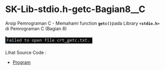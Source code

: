 # SK-Lib-stdio.h-getc-Bagian8__C
Arsip Pemrograman C - Memahami function <code><b>getc()</b></code>pada Library <code><b>&lt;stdio.h></b></code> di Pemrograman C (Bagian 8)<br><br>
<img src="https://github.com/RizkyKhapidsyah/SK-Lib-stdio.h-getc-Bagian8__C/blob/master/SK-Lib-stdio.h-getc-Bagian8__C/x64/result/001.PNG"><br><br>
Lihat Source Code : <br>
- <a href="https://github.com/RizkyKhapidsyah/SK-Lib-stdio.h-getc-Bagian8__C/blob/master/SK-Lib-stdio.h-getc-Bagian8__C/Source.c">Program</a>
